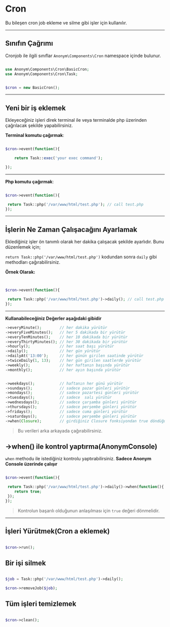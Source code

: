 # Cron


Bu bileşen cron job ekleme ve silme gibi işler için kullanılır.

-------------------------

Sınıfın Çağrımı
--------------

Cronjob ile ilgili sınıflar `Anonym\Components\Cron` namespace içinde bulunur.

```php

use Anonym\Components\Cron\BasicCron;
use Anonym\Components\Cron\Task;


$cron = new BasicCron();

```

------------------------------

Yeni bir iş eklemek
-------------------


Ekleyeceğiniz işleri direk terminal ile veya terminalde php üzerinden çağrılacak şekilde yapabilirsiniz.


**Terminal komutu çağırmak**:

```php

$cron->event(function(){

    return Task::exec('your exec command');

});

```

----------------------------

**Php komutu çağırmak**:

```php

$cron->event(function(){

 return Task::php('/var/www/html/test.php'); // call test.php
});

```

----------------------------

İşlerin Ne Zaman Çalışacağını Ayarlamak
----------------

Eklediğiniz işler ön tanımlı olarak her dakika çalışacak şekilde ayarlıdır. Bunu düzenlemek için;

`return Task::php('/var/www/html/test.php')` kodundan sonra `daily` gibi methodları çağırabilirsiniz.

**Örnek Olarak:**


```php


$cron->event(function(){

 return Task::php('/var/www/html/test.php')->daily(); // call test.php everyday
});


```

-----------------------------

**Kullanabileceğiniz Değerler aşağıdaki gibidir**

```php
->everyMinute();        // her dakika yürütür
->everyFiveMinutes();   // her 5 dakikada bir yürütür
->everyTenMinutes();    // her 10 dakikada bir yürütür
->everyThirtyMinutes();	// her 30 dakikada bir yürütür
->hourly();	            // her saat başı yürütür
->daily();	            // her gün yürütür
->dailyAt('13:00');	    // her günün girilen saatinde yürütür
->twiceDaily(1, 13);	// her gün girilen saatlerde yürütür
->weekly();	            // her haftanın başında yürütür
->monthly();	        // her ayın başında yürütür


->weekdays();	        // haftanın her günü yürütür
->sundays();	        // sadece pazar günleri yürütür
->mondays();	        // sadece pazartesi günleri yürütür
->tuesdays();	        // sadece  salı yürütür
->wednesdays();         // sadece çarşamba günleri yürütür
->thursdays();	        // sadece perşembe günleri yürütür
->fridays();	        // sadece cuma günleri yürütür
->saturdays();	        // sadece perşembe günleri yürütür
->when(Closure);	    // girdiğiniz Closure fonksiyondan true döndüğü zaman yürütür // konsol üzerinde çalışır

```

>Bu verileri arka arkayada çağırabilirsiniz.

->when() ile kontrol yaptırma(**AnonymConsole**)
---------------

`when` methodu ile istediğiniz kontrolu yaptırabilirsiniz. **Sadece Anonym Console üzerinde çalışır**

```php

$cron->event(function(){

 return Task::php('/var/www/html/test.php')->daily()->when(function(){
    return true;
 });
});

```

>Kontrolun başarılı olduğunun anlaşılması için `true` değeri dönmelidir.

-----------------------------

İşleri Yürütmek(Cron a eklemek)
--------------------------


```php

$cron->run();

```


Bir işi silmek
----------------

```php

$job = Task::php('/var/www/html/test.php')->daily();

$cron->removeJob($job);

```

Tüm işleri temizlemek
--------------------

```php

$cron->clean();

```
